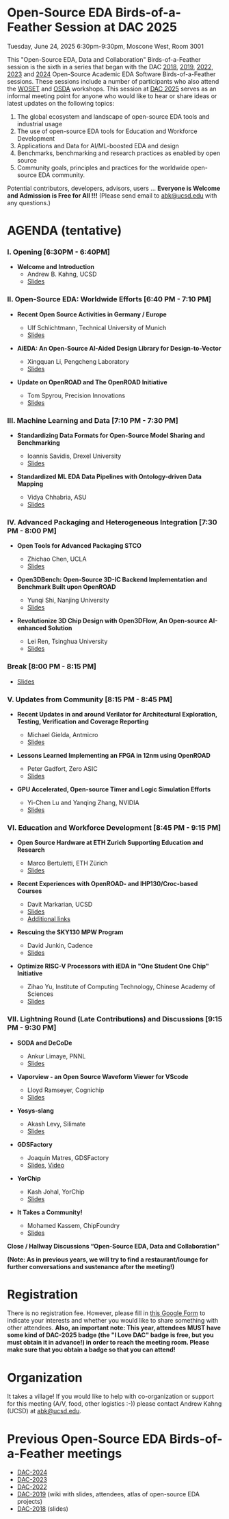 # Open-Source EDA Birds-of-a-Feather Session at DAC 2025

Tuesday, June 24, 2025 6:30pm-9:30pm, Moscone West, Room 3001

This "Open-Source EDA, Data and Collaboration" Birds-of-a-Feather session is the sixth in a series that began with the DAC [2018](https://drive.google.com/open?id=1m8ZJEvfLcUhiL1KX7rj18gzi-zLhI6P2), [2019](https://github.com/The-OpenROAD-Project/Birds-of-a-Feather-Open-Source-Academic-EDA-Software/wiki/DAC-2019-Birds-of-a-Feather:-Open-Source-Academic-EDA-Software), [2022](./README_2022.md), [2023](./README_2023.md) and [2024](./README_2024.md) Open-Source Academic EDA Software Birds-of-a-Feather sessions. These sessions include a number of participants who also attend the [WOSET](https://woset-workshop.github.io/) and [OSDA](https://osda.ws/) workshops. This session at [DAC 2025](https://www.dac.com/) serves as an informal meeting point for anyone who would like to hear or share ideas or latest updates on the following topics:
1. The global ecosystem and landscape of open-source EDA tools and industrial usage
2. The use of open-source EDA tools for Education and Workforce Development
3. Applications and Data for AI/ML-boosted EDA and design
4. Benchmarks, benchmarking and research practices as enabled by open source
5. Community goals, principles and practices for the worldwide open-source EDA community.
  
Potential contributors, developers, advisors, users … **Everyone is Welcome and Admission is Free for All !!!** (Please send email to [abk@ucsd.edu](mailto:abk@ucsd.edu) with any questions.)

# AGENDA (tentative)

### I. Opening [6:30PM - 6:40PM]
- **Welcome and Introduction**
  - Andrew B. Kahng, UCSD
  - [Slides](https://github.com/open-source-eda-birds-of-a-feather/open-source-eda-birds-of-a-feather.github.io/blob/main/doc/slides_2025/DAC-BOF-2025-Opening-v1.pdf)
    
### II. Open-Source EDA: Worldwide Efforts [6:40 PM - 7:10 PM]
- **Recent Open Source Activities in Germany / Europe**
  - Ulf Schlichtmann, Technical University of Munich
  - [Slides](https://github.com/open-source-eda-birds-of-a-feather/open-source-eda-birds-of-a-feather.github.io/blob/main/doc/slides_2025/Recent%20Open%20Source%20Activities%20in%20Germany.pdf)

- **AiEDA: An Open-Source AI-Aided Design Library for Design-to-Vector**
  - Xingquan Li, Pengcheng Laboratory
  - [Slides](https://github.com/open-source-eda-birds-of-a-feather/open-source-eda-birds-of-a-feather.github.io/blob/main/doc/slides_2025/25-DAC-BoF_iEDA-v2.pdf)
    
- **Update on OpenROAD and The OpenROAD Initiative**
  - Tom Spyrou, Precision Innovations
  - [Slides](https://github.com/open-source-eda-birds-of-a-feather/open-source-eda-birds-of-a-feather.github.io/blob/main/doc/slides_2025/DAC%202025%20Birds%20of%20a%20Feather%20-%20Spyrou%20(final).pdf)

### III. Machine Learning and Data [7:10 PM - 7:30 PM]
- **Standardizing Data Formats for Open-Source Model Sharing and Benchmarking**
  - Ioannis Savidis, Drexel University
  - [Slides](https://github.com/open-source-eda-birds-of-a-feather/open-source-eda-birds-of-a-feather.github.io/blob/main/doc/slides_2025/Savidis_BOF.pdf)

- **Standardized ML EDA Data Pipelines with Ontology-driven Data Mapping**
  - Vidya Chhabria, ASU
  - [Slides](https://github.com/open-source-eda-birds-of-a-feather/open-source-eda-birds-of-a-feather.github.io/blob/main/doc/slides_2025/ASU-Drexel-Si2-ML-EDA-data-pipeline.pdf)

### IV. Advanced Packaging and Heterogeneous Integration [7:30 PM - 8:00 PM]
- **Open Tools for Advanced Packaging STCO**
  - Zhichao Chen,  UCLA
  - [Slides](https://github.com/open-source-eda-birds-of-a-feather/open-source-eda-birds-of-a-feather.github.io/blob/main/doc/slides_2025/62DAC_BOE_YAP_CATCH_Zhichao_Chen.pdf)

- **Open3DBench: Open-Source 3D-IC Backend Implementation and Benchmark Built upon OpenROAD**
  - Yunqi Shi,  Nanjing University
  - [Slides](https://github.com/open-source-eda-birds-of-a-feather/open-source-eda-birds-of-a-feather.github.io/blob/main/doc/slides_2025/Open3DBench.pdf)

- **Revolutionize 3D Chip Design with Open3DFlow, An Open-source AI-enhanced Solution**
  - Lei Ren, Tsinghua University
  - [Slides](https://github.com/open-source-eda-birds-of-a-feather/open-source-eda-birds-of-a-feather.github.io/blob/main/doc/slides_2025/Open3DIC_2025DAC_LeiREN_Tsinghua.pdf)

### Break [8:00 PM - 8:15 PM] 
- [Slides](https://github.com/open-source-eda-birds-of-a-feather/open-source-eda-birds-of-a-feather.github.io/blob/main/doc/slides_2025/DAC-BOF-2025-BREAK-v1a.pdf)

### V. Updates from Community [8:15 PM - 8:45 PM]
- **Recent Updates in and around Verilator for Architectural Exploration, Testing, Verification and Coverage Reporting**
  - Michael Gielda, Antmicro
  - [Slides](https://github.com/open-source-eda-birds-of-a-feather/open-source-eda-birds-of-a-feather.github.io/blob/main/doc/slides_2025/Recent%20updates%20in%20Verilator.pdf)

- **Lessons Learned Implementing an FPGA in 12nm using OpenROAD**
  - Peter Gadfort,  Zero ASIC
  - [Slides](https://github.com/open-source-eda-birds-of-a-feather/open-source-eda-birds-of-a-feather.github.io/blob/main/doc/slides_2025/2025DAC-BOF-Zero-ASIC.pdf)

- **GPU Accelerated, Open-source Timer and Logic Simulation Efforts**
  - Yi-Chen Lu and Yanqing Zhang, NVIDIA
  - [Slides](https://github.com/open-source-eda-birds-of-a-feather/open-source-eda-birds-of-a-feather.github.io/blob/main/doc/slides_2025/DAC2025_GPU%20AcceleratedOpen-sourceTimerAndLogicSimulationEfforts.pdf)

### VI. Education and Workforce Development [8:45 PM - 9:15 PM]
- **Open Source Hardware at ETH Zurich Supporting Education and Research**
  - Marco Bertuletti, ETH Zürich
  - [Slides](https://github.com/open-source-eda-birds-of-a-feather/open-source-eda-birds-of-a-feather.github.io/blob/main/doc/slides_2025/BOF25_PULP_mbertuletti.pdf)

- **Recent Experiences with OpenROAD- and IHP130/Croc-based Courses**
  - Davit Markarian, UCSD
  - [Slides](https://github.com/open-source-eda-birds-of-a-feather/open-source-eda-birds-of-a-feather.github.io/blob/main/doc/slides_2025/DAC25%20Recent%20Experiences%20Markarian-v3a.pdf)
  - [Additional links](https://github.com/open-source-eda-birds-of-a-feather/open-source-eda-birds-of-a-feather.github.io/blob/main/doc/slides_2025/dac25_markarian_redist.md)

- **Rescuing the SKY130 MPW Program**
  - David Junkin, Cadence
  - [Slides](https://github.com/open-source-eda-birds-of-a-feather/open-source-eda-birds-of-a-feather.github.io/blob/main/doc/slides_2025/BOAF-Junkin-DAC2025.pdf)

- **Optimize RISC-V Processors with iEDA in "One Student One Chip" Initiative**
  - Zihao Yu, Institute of Computing Technology, Chinese Academy of Sciences
  - [Slides](https://github.com/open-source-eda-birds-of-a-feather/open-source-eda-birds-of-a-feather.github.io/blob/main/doc/slides_2025/One%20Student%20One%20Chip-en.pdf)

### VII. Lightning Round (Late Contributions) and Discussions [9:15 PM - 9:30 PM]
- **SODA and DeCoDe**
  - Ankur Limaye, PNNL
  - [Slides](https://github.com/open-source-eda-birds-of-a-feather/open-source-eda-birds-of-a-feather.github.io/blob/main/doc/slides_2025/SODA_DeCoDe_AnkurLimaye.pdf)
  
- **Vaporview - an Open Source Waveform Viewer for VScode**
  - Lloyd Ramseyer, Cognichip
  - [Slides](https://github.com/open-source-eda-birds-of-a-feather/open-source-eda-birds-of-a-feather.github.io/blob/main/doc/slides_2025/vaporview_lloyd_ramseyer_dac_2025.pdf)
    
- **Yosys-slang**
  - Akash Levy, Silimate
  - [Slides](https://github.com/open-source-eda-birds-of-a-feather/open-source-eda-birds-of-a-feather.github.io/blob/main/doc/slides_2025/yosys-slang-dac-bof.pdf)

- **GDSFactory**
  - Joaquin Matres, GDSFactory
  - [Slides](https://github.com/open-source-eda-birds-of-a-feather/open-source-eda-birds-of-a-feather.github.io/blob/main/doc/slides_2025/gdsfactory%20latchup%202025%20-%20Joaquin%20Matres.pdf), [Video](https://www.youtube.com/watch?v=us3pRlTQ2o4)

- **YorChip**
  - Kash Johal, YorChip
  - [Slides](https://github.com/open-source-eda-birds-of-a-feather/open-source-eda-birds-of-a-feather.github.io/blob/main/doc/slides_2025/YorChipOpenRoadShort.pdf)
    
- **It Takes a Community!**
  - Mohamed Kassem, ChipFoundry
  - [Slides](https://github.com/open-source-eda-birds-of-a-feather/open-source-eda-birds-of-a-feather.github.io/blob/main/doc/slides_2025/dac-2025-bof.kassem.pdf)


**Close / Hallway Discussions “Open-Source EDA, Data and Collaboration”**

**(Note: As in previous years, we will try to find a restaurant/lounge for further conversations and sustenance after the meeting!)**


# Registration
There is no registration fee. However, please fill in [this Google Form](https://forms.gle/Xp9o7rtfrFihACqNA) to indicate your interests and whether you would like to share something with other attendees. **Also, an important note: This year, attendees MUST have some kind of DAC-2025 badge (the "I Love DAC" badge is free, but you must obtain it in advance!) in order to reach the meeting room. Please make sure that you obtain a badge so that you can attend!**


# Organization
It takes a village! If you would like to help with co-organization or support for this meeting (A/V, food, other logistics :-)) please contact Andrew Kahng (UCSD) at [abk@ucsd.edu](mailto:abk@ucsd.edu).


# Previous Open-Source EDA Birds-of-a-Feather meetings
- [DAC-2024](./README_2024.md)
- [DAC-2023](./README_2023.md)
- [DAC-2022](./README_2022.md)
- [DAC-2019](https://github.com/The-OpenROAD-Project/Birds-of-a-Feather-Open-Source-Academic-EDA-Software/wiki/DAC-2019-Birds-of-a-Feather:-Open-Source-Academic-EDA-Software) (wiki with slides, attendees, atlas of open-source EDA projects)
- [DAC-2018](https://drive.google.com/open?id=1m8ZJEvfLcUhiL1KX7rj18gzi-zLhI6P2) (slides)
